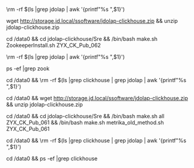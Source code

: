\rm -rf $(ls |grep jdolap | awk '{printf"%s ",$1}')

wget http://storage.jd.local/ssoftware/jdolap-clickhouse.zip && unzip jdolap-clickhouse.zip

cd   /data0 && cd jdolap-clickhouse/Sre && /bin/bash make.sh ZookeeperInstall.sh ZYX_CK_Pub_062

\rm -rf $(ls |grep jdolap | awk '{printf"%s ",$1}')

ps -ef |grep zook



cd   /data0 && \rm -rf  $(ls |grep clickhouse | grep jdolap | awk '{printf"%s ",$1}')

cd   /data0 && wget http://storage.jd.local/ssoftware/jdolap-clickhouse.zip && unzip jdolap-clickhouse.zip

cd   /data0 && cd jdolap-clickhouse/Sre && /bin/bash make.sh all ZYX_CK_Pub_061 && /bin/bash make.sh metrika_old_method.sh ZYX_CK_Pub_061 

cd   /data0 &&  \rm -rf  $(ls |grep clickhouse | grep jdolap | awk '{printf"%s ",$1}')

cd   /data0 &&  ps -ef |grep clickhouse





